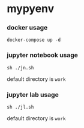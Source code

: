 # mypyenv

### docker usage
`docker-compose up -d`

### jupyter notebook usage
`sh ./jn.sh`

default directory is `work`

### jupyter lab usage
`sh ./jl.sh`

default directory is `work`
